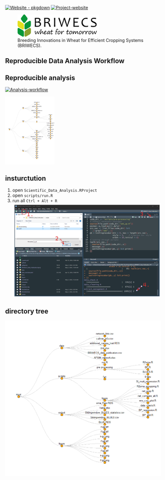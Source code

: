 
<!-- README.md is generated from README.Rmd. Please edit that file -->

[![Website -
pkgdown](https://img.shields.io/badge/data-visulaization-blue)](https://tillrose.github.io/BRIWECS_Data_Publication/data_overview.html)
[![Project-website](https://img.shields.io/badge/Project-website-darkgreen)](https://www.igps.uni-hannover.de/de/forschung/forschungsprojekte/detailansicht/projects/forschungsverbund-briwecs)

<figure>
<img
src="https://github.com/tillrose/BRIWECS_Data_Publication/blob/main/figure/BRIWECS_logo.png"
data-fig-align="right"
alt="Breeding Innovations in Wheat for Efficient Cropping Systems (BRIWECS)." />
<figcaption aria-hidden="true">Breeding Innovations in Wheat for
Efficient Cropping Systems (BRIWECS).</figcaption>
</figure>

## Reproducible Data Analysis Workflow

<!-- [![License: GPL-3](https://img.shields.io/badge/License-GPL3-orange)](https://www.r-project.org/Licenses/) -->

## Reproducible analysis

<div class="panel-tabset">

[![Analysis-workflow](https://img.shields.io/badge/Analysis-workflow-darkorange)](https://github.com/Illustratien/Scientific_Data_Analyis)

[<img
src="https://github.com/Illustratien/Scientific_Data_Analyis/blob/master/README_files/figure-gfm/unnamed-chunk-1-1.png"
id="fig-kai" class="lightbox" width="160" height="220"
alt="Github Repository" />](https://github.com/Illustratien/Scientific_Data_Analyis)

</div>

## insturctution

1.  open `Scientific_Data_Analysis.RProject`
2.  open `scripts/run.R`
3.  run all `Ctrl + Alt + R` <img
    src="https://github.com/tillrose/BRIWECS_Data_Publication/blob/main/figure/Instruction.PNG"
    data-fig-align="center" />

## directory tree

![](README_files/figure-gfm/unnamed-chunk-1-1.png)<!-- -->
